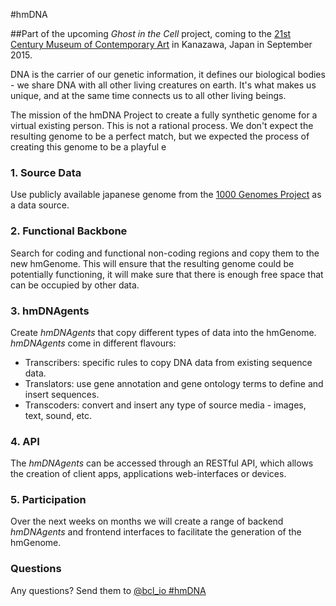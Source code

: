 #hmDNA

##Part of the upcoming *Ghost in the Cell* project, coming to the [21st Century Museum of Contemporary Art](https://www.kanazawa21/) in Kanazawa, Japan in September 2015.

DNA is the carrier of our genetic information, it defines our biological bodies - we share DNA with all other living creatures on earth. It's what makes us unique, and at the same time connects us to all other living beings.

The mission of the hmDNA Project to create a fully synthetic genome for a virtual existing person. This is not a rational process. We don't expect the resulting genome to be a perfect match, but we expected the process of creating this genome to be a playful e


### 1. Source Data
Use publicly available japanese genome from the [1000 Genomes Project](http://www.1000genomes.org) as a data source.

### 2. Functional Backbone
Search for coding and functional non-coding regions and copy them to the new hmGenome. This will ensure that the resulting genome could be potentially functioning, it will make sure that there is enough free space that can be occupied by other data.

### 3. hmDNAgents 
Create *hmDNAgents* that copy different types of data into the hmGenome. *hmDNAgents* come in different flavours:
* Transcribers: specific rules to copy DNA data from existing sequence data.
* Translators: use gene annotation and gene ontology terms to define and insert sequences.
* Transcoders: convert and insert any type of source media - images, text, sound, etc.

### 4. API
The *hmDNAgents* can be accessed through an RESTful API, which allows the creation of client apps, applications web-interfaces or devices.

### 5. Participation
Over the next weeks on months we will create a range of backend *hmDNAgents* and frontend interfaces to facilitate the generation of the hmGenome.


### Questions

Any questions? Send them to <a href="https://twitter.com/intent/tweet?screen_name=bcl_io&button_hashtag=hmDNA">@bcl_io #hmDNA </a>
